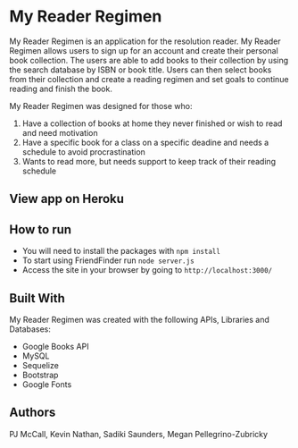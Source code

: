 # My Reader Regimen

My Reader Regimen is an application for the resolution reader. My Reader Regimen allows users to sign up for an account and create their personal book collection. The users are able to add books to their collection by using the search database by ISBN or book title. Users can then select books from their collection and create a reading regimen and set goals to continue reading and finish the book.

My Reader Regimen was designed for those who:
1. Have a collection of books at home they never finished or wish to read and need motivation
2. Have a specific book for a class on a specific deadine and needs a schedule to avoid procrastination
3. Wants to read more, but needs support to keep track of their reading schedule

## View app on Heroku

## How to run
- You will need to install the packages with `npm install`
- To start using FriendFinder run `node server.js`
- Access the site in your browser by going to `http://localhost:3000/`


## Built With
My Reader Regimen was created with the following APIs, Libraries and Databases:
- Google Books API
- MySQL
- Sequelize
- Bootstrap
- Google Fonts

## Authors
PJ McCall, Kevin Nathan, Sadiki Saunders, Megan Pellegrino-Zubricky
